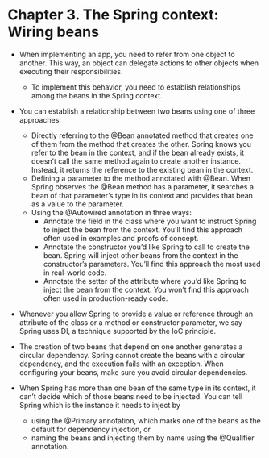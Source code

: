 # Chapter 3. The Spring context: Wiring beans

- When implementing an app, you need to refer from one object to another. This way, an object can delegate actions to other objects when executing their responsibilities.
  - To implement this behavior, you need to establish relationships among the beans in the Spring context.

- You can establish a relationship between two beans using one of three approaches:
  - Directly referring to the @Bean annotated method that creates one of them from the method that creates the other. Spring knows you refer to the bean in the context, and if the bean already exists, it doesn’t call the same method again to create another instance. Instead, it returns the reference to the existing bean in the context.
  - Defining a parameter to the method annotated with @Bean. When Spring observes the @Bean method has a parameter, it searches a bean of that parameter’s type in its context and provides that bean as a value to the parameter.
  - Using the @Autowired annotation in three ways:
    - Annotate the field in the class where you want to instruct Spring to inject the bean from the context. You’ll find this approach often used in examples and proofs of concept.
    - Annotate the constructor you’d like Spring to call to create the bean. Spring will inject other beans from the context in the constructor’s parameters. You’ll find this approach the most used in real-world code.
    - Annotate the setter of the attribute where you’d like Spring to inject the bean from the context. You won’t find this approach often used in production-ready code.
- Whenever you allow Spring to provide a value or reference through an attribute of the class or a method or constructor parameter, we say Spring uses DI, a technique supported by the IoC principle.
- The creation of two beans that depend on one another generates a circular dependency. Spring cannot create the beans with a circular dependency, and the execution fails with an exception. When configuring your beans, make sure you avoid circular dependencies.
- When Spring has more than one bean of the same type in its context, it can’t decide which of those beans need to be injected. You can tell Spring which is the instance it needs to inject by
  - using the @Primary annotation, which marks one of the beans as the default for dependency injection, or
  - naming the beans and injecting them by name using the @Qualifier annotation.